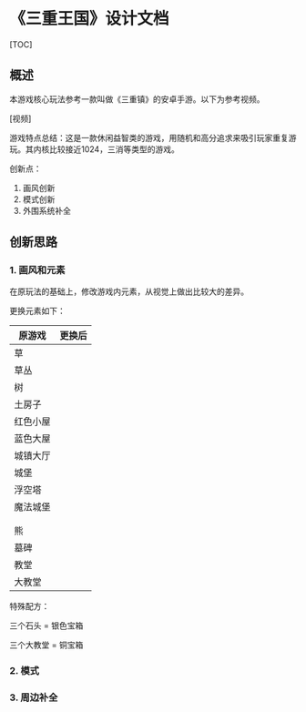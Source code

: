 # 《三重王国》设计文档

[TOC]

## 概述

本游戏核心玩法参考一款叫做《三重镇》的安卓手游。以下为参考视频。

[视频]



游戏特点总结：这是一款休闲益智类的游戏，用随机和高分追求来吸引玩家重复游玩。其内核比较接近1024，三消等类型的游戏。



创新点：

1. 画风创新
2. 模式创新
3. 外围系统补全



## 创新思路

### 1. 画风和元素

在原玩法的基础上，修改游戏内元素，从视觉上做出比较大的差异。

更换元素如下：

| 原游戏   | 更换后 |
| -------- | ------ |
| 草       |        |
| 草丛     |        |
| 树       |        |
| 土房子   |        |
| 红色小屋 |        |
| 蓝色大屋 |        |
| 城镇大厅 |        |
| 城堡     |        |
| 浮空塔   |        |
| 魔法城堡 |        |
|          |        |
|          |        |
| 熊       |        |
| 墓碑     |        |
| 教堂     |        |
| 大教堂   |        |



特殊配方：

三个石头 = 银色宝箱

三个大教堂 = 铜宝箱



### 2. 模式





### 3. 周边补全





